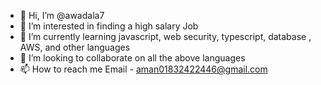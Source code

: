 - 👋 Hi, I’m @awadala7
- 👀 I’m interested in finding a high salary Job
- 🌱 I’m currently learning javascript, web security, typescript, database , AWS, and other languages
- 💞️ I’m looking to collaborate on all the above languages
- 📫 How to reach me Email - aman01832422446@gmail.com

<!---
awadala7/awadala7 is a ✨ special ✨ repository because its `README.md` (this file) appears on your GitHub profile.
You can click the Preview link to take a look at your changes.
--->
